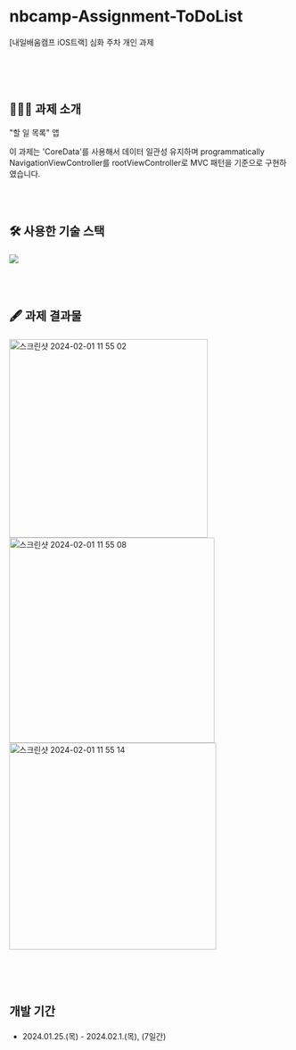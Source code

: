 # nbcamp-Assignment-ToDoList
[내일배움캠프 iOS트랙] 심화 주차 개인 과제



<br><br><br>
## 👨🏻‍💻 과제 소개
"할 일 목록" 앱 <p>
이 과제는 'CoreData'를 사용해서 데이터 일관성 유지하며 programmatically NavigationViewController를 rootViewController로 MVC 패턴을 기준으로 구현하였습니다. 


<br><br>
## 🛠️ 사용한 기술 스택 <p>
<img src=https://developer.apple.com/assets/elements/icons/swiftui/swiftui-96x96_2x.png>


<br><br>
## 🖋️ 과제 결과물 <p>
<img width="356" alt="스크린샷 2024-02-01 11 55 02" src="https://github.com/cantabilano/Instagram/assets/88497383/241581c7-d46d-4213-9724-2a4d2f5e31a7">
<img width="368" alt="스크린샷 2024-02-01 11 55 08" src="https://github.com/cantabilano/Instagram/assets/88497383/adfe9a4d-20dd-4c6f-b87e-935b6c77fa5f">
<img width="371" alt="스크린샷 2024-02-01 11 55 14" src="https://github.com/cantabilano/Instagram/assets/88497383/b6578339-0aa1-4b81-a36d-bb1020c545dd">


<br><br><br>
## 개발 기간 <p>
* 2024.01.25.(목) - 2024.02.1.(목), (7일간)

  
<br><br>
